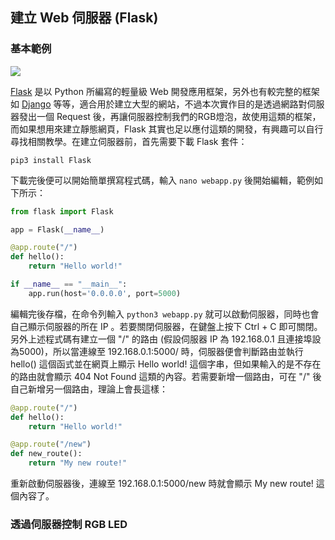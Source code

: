 ## 建立 Web 伺服器 (Flask)

### 基本範例

![](https://flask.palletsprojects.com/en/2.0.x/_images/flask-logo.png)

[Flask](https://flask.palletsprojects.com/en/2.0.x/) 是以 Python 所編寫的輕量級 Web 開發應用框架，另外也有較完整的框架如 [Django](https://www.djangoproject.com/) 等等，適合用於建立大型的網站，不過本次實作目的是透過網路對伺服器發出一個 Request 後，再讓伺服器控制我們的RGB燈泡，故使用這類的框架，而如果想用來建立靜態網頁，Flask 其實也足以應付這類的開發，有興趣可以自行尋找相關教學。在建立伺服器前，首先需要下載 Flask 套件：
```
pip3 install Flask
```

下載完後便可以開始簡單撰寫程式碼，輸入 `nano webapp.py` 後開始編輯，範例如下所示：
```python
from flask import Flask

app = Flask(__name__)

@app.route("/")              
def hello():
    return "Hello world!"

if __name__ == "__main__":
    app.run(host='0.0.0.0', port=5000)
```

編輯完後存檔，在命令列輸入 `python3 webapp.py` 就可以啟動伺服器，同時也會自己顯示伺服器的所在 IP 。若要關閉伺服器，在鍵盤上按下 Ctrl + C 即可關閉。另外上述程式碼有建立一個 "/" 的路由 (假設伺服器 IP 為 192.168.0.1 且連接埠設為5000)，所以當連線至 192.168.0.1:5000/ 時，伺服器便會判斷路由並執行 hello() 這個函式並在網頁上顯示 Hello world! 這個字串，但如果輸入的是不存在的路由就會顯示 404 Not Found 這類的內容。若需要新增一個路由，可在 "/" 後自己新增另一個路由，理論上會長這樣： 

```python
@app.route("/")              
def hello():
    return "Hello world!"

@app.route("/new")
def new_route():
    return "My new route!"
```

重新啟動伺服器後，連線至 192.168.0.1:5000/new 時就會顯示 My new route! 這個內容了。

### 透過伺服器控制 RGB LED